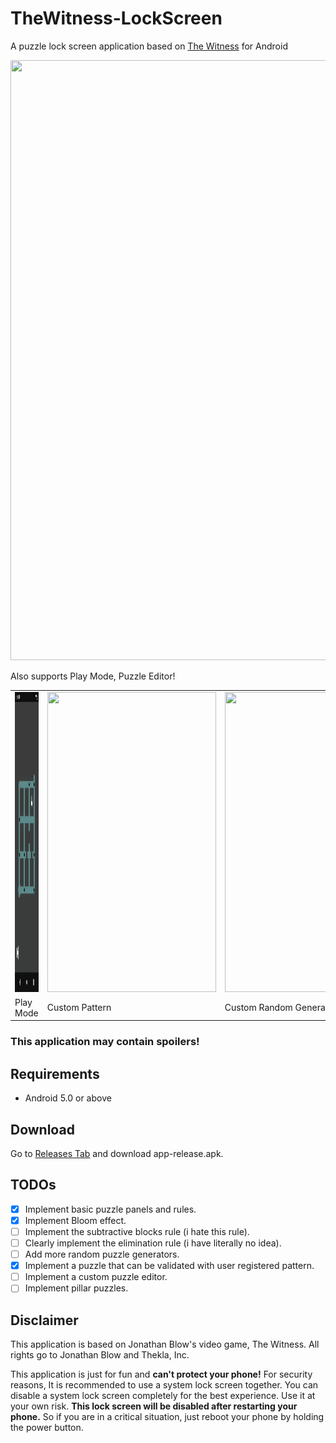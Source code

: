 # TheWitness-LockScreen
A puzzle lock screen application based on [The Witness](https://store.steampowered.com/app/210970/The_Witness/) for Android

<img src="demo.gif" width="540" height="960">

Also supports Play Mode, Puzzle Editor!

<table>
  <tr>
    <td><img src="play.gif" width = 270px height = 480px></td>
    <td><img src="pattern.gif" width = 270px height = 480px></td>
    <td><img src="random.gif" width = 270px height = 480px></td>
  </tr>
  <tr>
    <td>Play Mode</td>
    <td>Custom Pattern</td>
    <td>Custom Random Generator</td>
  </tr>
</table>

### This application may contain spoilers!

Requirements
---------------
- Android 5.0 or above

Download
---------------
Go to [Releases Tab](https://github.com/aren227/TheWitness-LockScreen/releases) and download app-release.apk.

TODOs
---------------
- [x] Implement basic puzzle panels and rules.
- [x] Implement Bloom effect.
- [ ] Implement the subtractive blocks rule (i hate this rule).
- [ ] Clearly implement the elimination rule (i have literally no idea).
- [ ] Add more random puzzle generators.
- [x] Implement a puzzle that can be validated with user registered pattern.
- [ ] Implement a custom puzzle editor.
- [ ] Implement pillar puzzles.

Disclaimer
---------------
This application is based on Jonathan Blow's video game, The Witness. All rights go to Jonathan Blow and Thekla, Inc.

This application is just for fun and **can't protect your phone!** For security reasons, It is recommended to use a system lock screen together. You can disable a system lock screen completely for the best experience. Use it at your own risk. **This lock screen will be disabled after restarting your phone.** So if you are in a critical situation, just reboot your phone by holding the power button.
